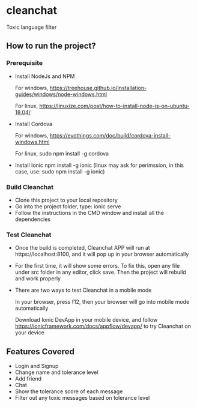 # cleanchat
Toxic language filter

## How to run the project?

### Prerequisite
* Install NodeJs and NPM

   For windows, https://treehouse.github.io/installation-guides/windows/node-windows.html

   For linux, https://linuxize.com/post/how-to-install-node-js-on-ubuntu-18.04/

* Install Cordova

   For windows, https://evothings.com/doc/build/cordova-install-windows.html
   
   For linux, sudo npm install -g cordova

* Install Ionic
   npm install -g ionic (linux may ask for perimssion, in this case, use: sudo npm install -g ionic)

### Build Cleanchat
* Clone this project to your local repository
* Go into the project folder, type: ionic serve
* Follow the instructions in the CMD window and install all the dependencies 

### Test Cleanchat
* Once the build is completed, Cleanchat APP will run at https://localhost:8100, and it will pop up in your browser automatically
* For the first time, it will show some errors. To fix this, open any file under src folder in any editor, click save. Then the project
will rebuild and work properly
* There are two ways to test Cleanchat in a mobile mode

   In your browser, press f12, then your browser will go into mobile mode automatically
   
   Download Ionic DevApp in your mobile device, and follow https://ionicframework.com/docs/appflow/devapp/ to try Cleanchat on your device

## Features Covered
* Login and Signup
* Change name and tolerance level
* Add friend
* Chat
* Show the tolerance score of each message
* Filter out any toxic messages based on tolerance level
